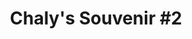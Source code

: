 ---
title: "Chaly's Souvenir #2"
url: /san-isidro-de-el-general/chalys-souvenir-2/
shop: Andenken
---
